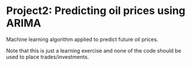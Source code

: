 # Project2: Predicting oil prices using ARIMA
Machine learning algorithm applied to predict future oil prices.

Note that this is just a learning exercise and none of the code should be used to place trades/investments. 
